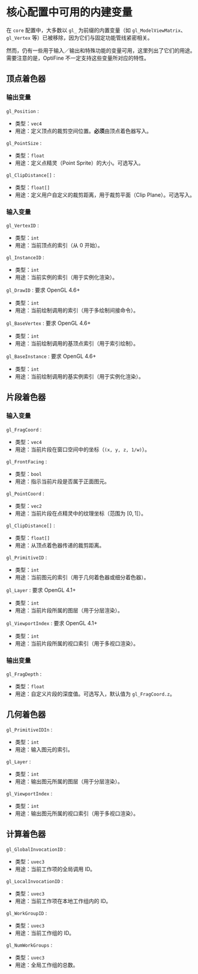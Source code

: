 # 核心配置中可用的内建变量

<tldr>

在 `core` 配置中，大多数以 `gl_` 为前缀的内置变量（如 `gl_ModelViewMatrix`、`gl_Vertex` 等）已被移除，因为它们与固定功能管线紧密相关。

然而，仍有一些用于输入／输出和特殊功能的变量可用，这里列出了它们的用途。需要注意的是，OptiFine 不一定支持这些变量所对应的特性。
</tldr>

## 顶点着色器

### 输出变量

`gl_Position`
:
  - 类型：`vec4`
  - 用途：定义顶点的裁剪空间位置。**必须**由顶点着色器写入。

`gl_PointSize`
:
  - 类型：`float`
  - 用途：定义点精灵（Point Sprite）的大小。可选写入。

`gl_ClipDistance[]`
:
  - 类型：`float[]`
  - 用途：定义用户自定义的裁剪距离，用于裁剪平面（Clip Plane）。可选写入。

### 输入变量

`gl_VertexID`
:
  - 类型：`int`
  - 用途：当前顶点的索引（从 0 开始）。

`gl_InstanceID`
:
  - 类型：`int`
  - 用途：当前实例的索引（用于实例化渲染）。

`gl_DrawID`
: 要求 OpenGL 4.6+
  - 类型：`int`
  - 用途：当前绘制调用的索引（用于多绘制间接命令）。

`gl_BaseVertex`
: 要求 OpenGL 4.6+
  - 类型：`int`
  - 用途：当前绘制调用的基顶点索引（用于索引绘制）。

`gl_BaseInstance`
: 要求 OpenGL 4.6+
  - 类型：`int`
  - 用途：当前绘制调用的基实例索引（用于实例化渲染）。

## 片段着色器

### 输入变量

`gl_FragCoord`
:
  - 类型：`vec4`
  - 用途：当前片段在窗口空间中的坐标（`(x, y, z, 1/w)`）。

`gl_FrontFacing`
:
  - 类型：`bool`
  - 用途：指示当前片段是否属于正面图元。

`gl_PointCoord`
:
  - 类型：`vec2`
  - 用途：当前片段在点精灵中的纹理坐标（范围为 $[0, 1]$）。

`gl_ClipDistance[]`
:
  - 类型：`float[]`
  - 用途：从顶点着色器传递的裁剪距离。

`gl_PrimitiveID`
:
  - 类型：`int`
  - 用途：当前图元的索引（用于几何着色器或细分着色器）。

`gl_Layer`
: 要求 OpenGL 4.1+
  - 类型：`int`
  - 用途：当前片段所属的图层（用于分层渲染）。

`gl_ViewportIndex`
: 要求 OpenGL 4.1+
  - 类型：`int`
  - 用途：当前片段所属的视口索引（用于多视口渲染）。

### 输出变量

`gl_FragDepth`
:
  - 类型：`float`
  - 用途：自定义片段的深度值。可选写入，默认值为 `gl_FragCoord.z`。

## 几何着色器

`gl_PrimitiveIDIn`
:
  - 类型：`int`
  - 用途：输入图元的索引。

`gl_Layer`
:
  - 类型：`int`
  - 用途：输出图元所属的图层（用于分层渲染）。

`gl_ViewportIndex`
:
  - 类型：`int`
  - 用途：输出图元所属的视口索引（用于多视口渲染）。

## 计算着色器

`gl_GlobalInvocationID`
:
  - 类型：`uvec3`
  - 用途：当前工作项的全局调用 ID。

`gl_LocalInvocationID`
:
  - 类型：`uvec3`
  - 用途：当前工作项在本地工作组内的 ID。

`gl_WorkGroupID`
:
  - 类型：`uvec3`
  - 用途：当前工作组的 ID。

`gl_NumWorkGroups`
:
  - 类型：`uvec3`
  - 用途：全局工作组的总数。
